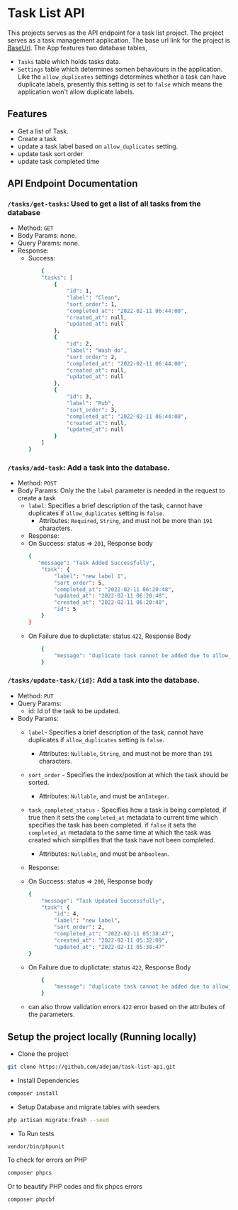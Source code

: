 # Task List API

This projects serves as the API endpoint for a task list project. The project serves as a task management application.
The base url link for the project is [BaseUrl](https://pwg-task-list-api.herokuapp.com/api/). The App features two database tables,

- `Tasks` table which holds tasks data.
- `Settings` table which determines somen behaviours in the application. Like the `allow_duplicates` settings determines whether a task can have duplicate labels, presently this setting is set to `false` which means the application won't allow duplicate labels. 

## Features

- Get a list of Task.
- Create a task
- update a task label based on `allow_duplicates` setting.
- update task sort order
- update task completed time

## API Endpoint Documentation

### `/tasks/get-tasks`: Used to get a list of all tasks from the database
   - Method: `GET`
   - Body Params: none.
   - Query Params: none.
   - Response:
        - Success: 
            ```bash
                {
                "tasks": [
                    {
                        "id": 1,
                        "label": "Clean",
                        "sort_order": 1,
                        "completed_at": "2022-02-11 06:44:00",
                        "created_at": null,
                        "updated_at": null
                    },
                    {
                        "id": 2,
                        "label": "Wash do",
                        "sort_order": 2,
                        "completed_at": "2022-02-11 06:44:00",
                        "created_at": null,
                        "updated_at": null
                    },
                    {
                        "id": 3,
                        "label": "Rub",
                        "sort_order": 3,
                        "completed_at": "2022-02-11 06:44:00",
                        "created_at": null,
                        "updated_at": null
                    }
                ]
            }
            ```
   
###  `/tasks/add-task`: Add a task into the database.
   - Method: `POST`
   - Body Params: Only the the `label` parameter is needed in the request to create a task
        - `label`: Specifies a brief description of the task, cannot have duplicates if `allow_duplicates` setting is `false`.
            - Attributes: `Required`, `String`, and must not be more than `191` characters.
        - Response:
        - On Success: status => `201`,
            Response body
            ```bash
            {
               "message": "Task Added Successfully",
                "task": {
                    "label": "new label 1",
                    "sort_order": 5,
                    "completed_at": "2022-02-11 06:20:48",
                    "updated_at": "2022-02-11 06:20:48",
                    "created_at": "2022-02-11 06:20:48",
                    "id": 5
                }
            }
            ```
        - On Failure due to duplictate: status `422`, 
            Response Body
            ```bash
                {
                    "message": "duplicate task cannot be added due to allow_duplicates settings"
                }
            ```


###  `/tasks/update-task/{id}`: Add a task into the database.
   - Method: `PUT`
   - Query Params:
        - id: Id of the task to be updated.
   - Body Params:
        - `label`- Specifies a brief description of the task, cannot have duplicates if `allow_duplicates` setting is `false`.
            - Attributes: `Nullable`, `String`, and must not be more than `191` characters.

        - `sort_order` - Specifies the index/postion at which the task should be sorted.
            - Attributes: `Nullable`, and must be an`Integer`.

        - `task_completed_status` - Specifies how a task is being completed, if true then it sets the `completed_at` metadata to current time which specifies the task has been completed. if `false` it sets the `completed_at` metadata to the same time at which the task was created which simplifies that the task have not been completed.
            - Attributes: `Nullable`, and must be an`boolean`.

        - Response:
        - On Success: status => `200`,
            Response body
            ```bash
            {
                "message": "Task Updated Successfully",
                "task": {
                    "id": 4,
                    "label": "new label",
                    "sort_order": 2,
                    "completed_at": "2022-02-11 05:38:47",
                    "created_at": "2022-02-11 05:32:09",
                    "updated_at": "2022-02-11 05:38:47"
            }
            ```
        - On Failure due to duplictate: status `422`, 
            Response Body
            ```bash
                {
                    "message": "duplicate task cannot be added due to allow_duplicates settings"
                }
            ```
        - can also throw validation errors `422` error based on the attributes of the parameters.


## Setup the project locally (Running locally)

-   Clone the project

```bash
git clone https://github.com/adejam/task-list-api.git

```

-   Install Dependencies

```bash
composer install
```

- Setup Database and migrate tables with seeders

```bash
php artisan migrate:fresh --seed
```

- To Run tests
```bash
vendor/bin/phpunit
```

To check for errors on PHP

```bash
composer phpcs
```

Or to beautify PHP codes and fix phpcs errors

```bash
composer phpcbf
```
